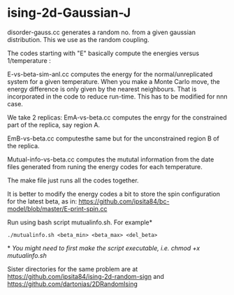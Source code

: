 ising-2d-Gaussian-J
===================
disorder-gauss.cc generates a random no. from a given gaussian distribution. This we use as the random coupling.

The codes starting with "E"  basically compute the energies versus 1/temperature : 

E-vs-beta-sim-anl.cc computes the energy for the normal/unreplicated system for a given temperature. When you make a Monte Carlo move, the energy difference is only given by the nearest neighbours. That is incorporated in the code to reduce run-time. This has to be modified for nnn case.

We take 2 replicas: EmA-vs-beta.cc computes the enrgy for the constrained part of the replica, say region A. 

EmB-vs-beta.cc computesthe same but for the unconstrained region B of the replica.

Mutual-info-vs-beta.cc computes the mututal information from the date files generated from runing the energy codes for each temperature.

The make file just runs all the codes together.

It is better to modify the energy codes a bit to store the spin configuration for the latest beta, as in: https://github.com/ipsita84/bc-model/blob/master/E-print-spin.cc


Run using bash script mutualinfo.sh. For example\*

`./mutualinfo.sh <beta_min> <beta_max> <del_beta> `

\* *You might need to first make the script executable, i.e. chmod +x mutualinfo.sh*

Sister directories for the same problem are at https://github.com/ipsita84/ising-2d-random-sign and https://github.com/dartonias/2DRandomIsing

